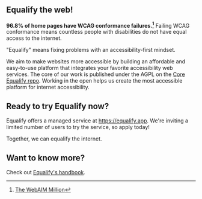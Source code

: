 ## Equalify the web!
**96.8% of home pages have WCAG conformance failures.[^1]** Failing WCAG conformance means countless people with disabilities do not have equal access to the internet.

"Equalify" means fixing problems with an accessibility-first mindset.

We aim to make websites more accessible by building an affordable and easy-to-use platform that integrates your favorite accessibility web services. The core of our work is published under the AGPL on the [Core Equalify repo](http://github.com/EqualifyWverything/equalify). Working in the open helps us create the most accessible platform for internet accessibility.

## Ready to try Equalify now?
Equalify offers a managed service at https://equalify.app. We're inviting a limited number of users to try the service, so apply today!

Together, we can equalify the internet.

## Want to know more?

Check out [Equalify's handbook](https://github.com/EqualifyApp/handbook).

[^1]:[The WebAIM Million](https://webaim.org/projects/million/)
